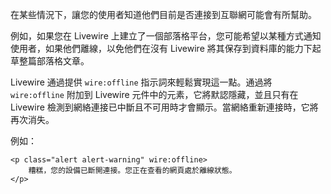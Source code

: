 在某些情況下，讓您的使用者知道他們目前是否連接到互聯網可能會有所幫助。

例如，如果您在 Livewire 上建立了一個部落格平台，您可能希望以某種方式通知使用者，如果他們離線，以免他們在沒有 Livewire 將其保存到資料庫的能力下起草整篇部落格文章。

Livewire 通過提供 `wire:offline` 指示詞來輕鬆實現這一點。通過將 `wire:offline` 附加到 Livewire 元件中的元素，它將默認隱藏，並且只有在 Livewire 檢測到網絡連接已中斷且不可用時才會顯示。當網絡重新連接時，它將再次消失。

例如：

```blade
<p class="alert alert-warning" wire:offline>
    糟糕，您的設備已斷開連接。您正在查看的網頁處於離線狀態。
</p>
```
